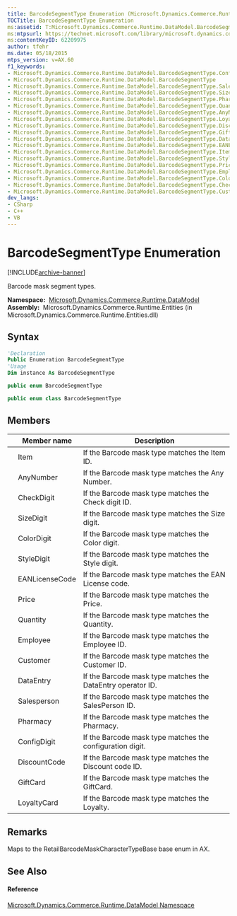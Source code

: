 ```yaml
---
title: BarcodeSegmentType Enumeration (Microsoft.Dynamics.Commerce.Runtime.DataModel)
TOCTitle: BarcodeSegmentType Enumeration
ms:assetid: T:Microsoft.Dynamics.Commerce.Runtime.DataModel.BarcodeSegmentType
ms:mtpsurl: https://technet.microsoft.com/library/microsoft.dynamics.commerce.runtime.datamodel.barcodesegmenttype(v=AX.60)
ms:contentKeyID: 62209975
author: tfehr
ms.date: 05/18/2015
mtps_version: v=AX.60
f1_keywords:
- Microsoft.Dynamics.Commerce.Runtime.DataModel.BarcodeSegmentType.ConfigDigit
- Microsoft.Dynamics.Commerce.Runtime.DataModel.BarcodeSegmentType
- Microsoft.Dynamics.Commerce.Runtime.DataModel.BarcodeSegmentType.Salesperson
- Microsoft.Dynamics.Commerce.Runtime.DataModel.BarcodeSegmentType.SizeDigit
- Microsoft.Dynamics.Commerce.Runtime.DataModel.BarcodeSegmentType.Pharmacy
- Microsoft.Dynamics.Commerce.Runtime.DataModel.BarcodeSegmentType.Quantity
- Microsoft.Dynamics.Commerce.Runtime.DataModel.BarcodeSegmentType.AnyNumber
- Microsoft.Dynamics.Commerce.Runtime.DataModel.BarcodeSegmentType.LoyaltyCard
- Microsoft.Dynamics.Commerce.Runtime.DataModel.BarcodeSegmentType.DiscountCode
- Microsoft.Dynamics.Commerce.Runtime.DataModel.BarcodeSegmentType.GiftCard
- Microsoft.Dynamics.Commerce.Runtime.DataModel.BarcodeSegmentType.DataEntry
- Microsoft.Dynamics.Commerce.Runtime.DataModel.BarcodeSegmentType.EANLicenseCode
- Microsoft.Dynamics.Commerce.Runtime.DataModel.BarcodeSegmentType.Item
- Microsoft.Dynamics.Commerce.Runtime.DataModel.BarcodeSegmentType.StyleDigit
- Microsoft.Dynamics.Commerce.Runtime.DataModel.BarcodeSegmentType.Price
- Microsoft.Dynamics.Commerce.Runtime.DataModel.BarcodeSegmentType.Employee
- Microsoft.Dynamics.Commerce.Runtime.DataModel.BarcodeSegmentType.ColorDigit
- Microsoft.Dynamics.Commerce.Runtime.DataModel.BarcodeSegmentType.CheckDigit
- Microsoft.Dynamics.Commerce.Runtime.DataModel.BarcodeSegmentType.Customer
dev_langs:
- CSharp
- C++
- VB
---
```


# BarcodeSegmentType Enumeration


[!INCLUDE[archive-banner](includes/archive-banner.md)]

Barcode mask segment types.

**Namespace:**  [Microsoft.Dynamics.Commerce.Runtime.DataModel](microsoft-dynamics-commerce-runtime-datamodel-namespace.md)  
**Assembly:**  Microsoft.Dynamics.Commerce.Runtime.Entities (in Microsoft.Dynamics.Commerce.Runtime.Entities.dll)

## Syntax

``` vb
'Declaration
Public Enumeration BarcodeSegmentType
'Usage
Dim instance As BarcodeSegmentType
```

``` csharp
public enum BarcodeSegmentType
```

``` c++
public enum class BarcodeSegmentType
```

## Members

<table>
<thead>
<tr class="header">
<th></th>
<th>Member name</th>
<th>Description</th>
</tr>
</thead>
<tbody>
<tr class="odd">
<td></td>
<td>Item</td>
<td>If the Barcode mask type matches the Item ID.</td>
</tr>
<tr class="even">
<td></td>
<td>AnyNumber</td>
<td>If the Barcode mask type matches the Any Number.</td>
</tr>
<tr class="odd">
<td></td>
<td>CheckDigit</td>
<td>If the Barcode mask type matches the Check digit ID.</td>
</tr>
<tr class="even">
<td></td>
<td>SizeDigit</td>
<td>If the Barcode mask type matches the Size digit.</td>
</tr>
<tr class="odd">
<td></td>
<td>ColorDigit</td>
<td>If the Barcode mask type matches the Color digit.</td>
</tr>
<tr class="even">
<td></td>
<td>StyleDigit</td>
<td>If the Barcode mask type matches the Style digit.</td>
</tr>
<tr class="odd">
<td></td>
<td>EANLicenseCode</td>
<td>If the Barcode mask type matches the EAN License code.</td>
</tr>
<tr class="even">
<td></td>
<td>Price</td>
<td>If the Barcode mask type matches the Price.</td>
</tr>
<tr class="odd">
<td></td>
<td>Quantity</td>
<td>If the Barcode mask type matches the Quantity.</td>
</tr>
<tr class="even">
<td></td>
<td>Employee</td>
<td>If the Barcode mask type matches the Employee ID.</td>
</tr>
<tr class="odd">
<td></td>
<td>Customer</td>
<td>If the Barcode mask type matches the Customer ID.</td>
</tr>
<tr class="even">
<td></td>
<td>DataEntry</td>
<td>If the Barcode mask type matches the DataEntry operator ID.</td>
</tr>
<tr class="odd">
<td></td>
<td>Salesperson</td>
<td>If the Barcode mask type matches the SalesPerson ID.</td>
</tr>
<tr class="even">
<td></td>
<td>Pharmacy</td>
<td>If the Barcode mask type matches the Pharmacy.</td>
</tr>
<tr class="odd">
<td></td>
<td>ConfigDigit</td>
<td>If the Barcode mask type matches the configuration digit.</td>
</tr>
<tr class="even">
<td></td>
<td>DiscountCode</td>
<td>If the Barcode mask type matches the Discount code ID.</td>
</tr>
<tr class="odd">
<td></td>
<td>GiftCard</td>
<td>If the Barcode mask type matches the GiftCard.</td>
</tr>
<tr class="even">
<td></td>
<td>LoyaltyCard</td>
<td>If the Barcode mask type matches the Loyalty.</td>
</tr>
</tbody>
</table>


## Remarks

Maps to the RetailBarcodeMaskCharacterTypeBase base enum in AX.

## See Also

#### Reference

[Microsoft.Dynamics.Commerce.Runtime.DataModel Namespace](microsoft-dynamics-commerce-runtime-datamodel-namespace.md)

